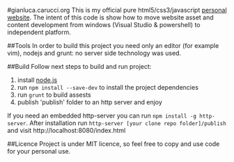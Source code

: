 #gianluca.carucci.org
This is my official pure html5/css3/javascript [personal website](http://gianluca.carucci.org).
The intent of this code is show how to move website asset and content development from windows (Visual Studio & powershell) to independent platform.

##Tools
In order to build this project you need only an editor (for example vim), nodejs and grunt: no server side technology was used.

##Build
Follow next steps to build and run project:

1. install [node.js](http://nodejs.org/)
2. run `npm install --save-dev` to install the project dependencies
3. run `grunt` to build assests
4. publish 'publish' folder to an http server and enjoy 

If you need an embedded http-server you can run `npm install -g http-server`. After installation run `http-server [your clone repo folder]/publish` and visit http://localhost:8080/index.html


##Licence
Project is under MIT licence, so feel free to copy and use code for your personal use.

